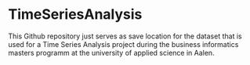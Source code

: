 # TimeSeriesAnalysis

This Github repository just serves as save location for the dataset that is used for a Time Series Analysis project during the business informatics masters programm at the university of applied science in Aalen.
